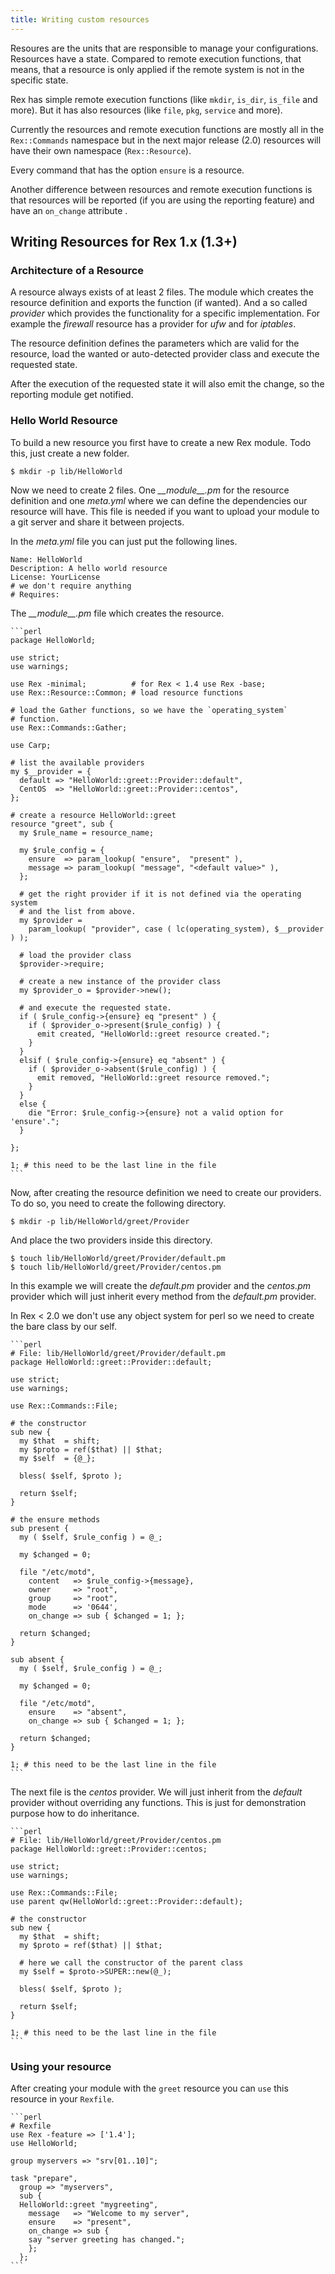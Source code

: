 ```yaml
---
title: Writing custom resources
---
```


Resoures are the units that are responsible to manage your configurations. 
Resources have a state. Compared to remote execution functions, that means, 
that a resource is only applied if the remote system is not in the specific
state.

Rex has simple remote execution functions (like `mkdir`, `is_dir`, `is_file`
and more). But it has also resources (like `file`, `pkg`, `service` and more).

Currently the resources and remote execution functions are mostly all in the
`Rex::Commands` namespace but in the next major release (2.0) resources will
have their own namespace (`Rex::Resource`).

Every command that has the option `ensure` is a resource.

Another difference between resources and remote execution functions is that
resources will be reported (if you are using the reporting feature) and have an
`on_change` attribute .


## Writing Resources for Rex 1.x (1.3+)

### Architecture of a Resource

A resource always exists of at least 2 files. The module which creates the
resource definition and exports the function (if wanted).
And a so called *provider* which provides the functionality for a specific
implementation. For example the *firewall* resource has a provider for *ufw* 
and for *iptables*.

The resource definition defines the parameters which are valid for the resource,
load the wanted or auto-detected provider class and execute the requested 
state.

After the execution of the requested state it will also emit the change, so the
reporting module get notified.

### Hello World Resource

To build a new resource you first have to create a new Rex module. Todo this,
just create a new folder.

    $ mkdir -p lib/HelloWorld

Now we need to create 2 files. One *\_\_module\_\_.pm* for the resource definition
and one *meta.yml* where we can define the dependencies our resource will have.
This file is needed if you want to upload your module to a git server and share
it between projects.

In the *meta.yml* file you can just put the following lines.

    Name: HelloWorld
    Description: A hello world resource
    License: YourLicense
    # we don't require anything
    # Requires:

The *\_\_module\_\_.pm* file which creates the resource.

    ```perl
    package HelloWorld;
    
    use strict;
    use warnings;
    
    use Rex -minimal;          # for Rex < 1.4 use Rex -base;
    use Rex::Resource::Common; # load resource functions
    
    # load the Gather functions, so we have the `operating_system`
    # function.
    use Rex::Commands::Gather;
    
    use Carp;
    
    # list the available providers
    my $__provider = {
      default => "HelloWorld::greet::Provider::default",
      CentOS  => "HelloWorld::greet::Provider::centos",
    };
    
    # create a resource HelloWorld::greet
    resource "greet", sub {
      my $rule_name = resource_name;
    
      my $rule_config = {
        ensure  => param_lookup( "ensure",  "present" ),
        message => param_lookup( "message", "<default value>" ),
      };
    
      # get the right provider if it is not defined via the operating system
      # and the list from above.
      my $provider =
        param_lookup( "provider", case ( lc(operating_system), $__provider ) );
    
      # load the provider class
      $provider->require;
    
      # create a new instance of the provider class
      my $provider_o = $provider->new();
    
      # and execute the requested state.
      if ( $rule_config->{ensure} eq "present" ) {
        if ( $provider_o->present($rule_config) ) {
          emit created, "HelloWorld::greet resource created.";
        }
      }
      elsif ( $rule_config->{ensure} eq "absent" ) {
        if ( $provider_o->absent($rule_config) ) {
          emit removed, "HelloWorld::greet resource removed.";
        }
      }
      else {
        die "Error: $rule_config->{ensure} not a valid option for 'ensure'.";
      }
    
    };
    
    1; # this need to be the last line in the file
    ```

Now, after creating the resource definition we need to create our providers.
To do so, you need to create the following directory.

    $ mkdir -p lib/HelloWorld/greet/Provider

And place the two providers inside this directory.

    $ touch lib/HelloWorld/greet/Provider/default.pm
    $ touch lib/HelloWorld/greet/Provider/centos.pm

In this example we will create the *default.pm* provider and the *centos.pm*
provider which will just inherit every method from the *default.pm* provider.

In Rex < 2.0 we don't use any object system for perl so we need to create the
bare class by our self.

    ```perl
    # File: lib/HelloWorld/greet/Provider/default.pm
    package HelloWorld::greet::Provider::default;
    
    use strict;
    use warnings;
    
    use Rex::Commands::File;
    
    # the constructor
    sub new {
      my $that  = shift;
      my $proto = ref($that) || $that;
      my $self  = {@_};
    
      bless( $self, $proto );
    
      return $self;
    }
    
    # the ensure methods
    sub present {
      my ( $self, $rule_config ) = @_;
    
      my $changed = 0;
    
      file "/etc/motd",
        content   => $rule_config->{message},
        owner     => "root",
        group     => "root",
        mode      => '0644',
        on_change => sub { $changed = 1; };
    
      return $changed;
    }
    
    sub absent {
      my ( $self, $rule_config ) = @_;
    
      my $changed = 0;
    
      file "/etc/motd",
        ensure    => "absent",
        on_change => sub { $changed = 1; };
    
      return $changed;
    }
    
    1; # this need to be the last line in the file
    ```

The next file is the *centos* provider. We will just inherit from the *default*
provider without overriding any functions. This is just for demonstration 
purpose how to do inheritance.

    ```perl
    # File: lib/HelloWorld/greet/Provider/centos.pm
    package HelloWorld::greet::Provider::centos;
    
    use strict;
    use warnings;
    
    use Rex::Commands::File;
    use parent qw(HelloWorld::greet::Provider::default);
    
    # the constructor
    sub new {
      my $that  = shift;
      my $proto = ref($that) || $that;
    
      # here we call the constructor of the parent class
      my $self = $proto->SUPER::new(@_);
    
      bless( $self, $proto );
    
      return $self;
    }
    
    1; # this need to be the last line in the file
    ```


### Using your resource

After creating your module with the `greet` resource you can `use` this 
resource in your `Rexfile`.

    ```perl
    # Rexfile
    use Rex -feature => ['1.4'];
    use HelloWorld;
    
    group myservers => "srv[01..10]";
    
    task "prepare",
      group => "myservers",
      sub {
      HelloWorld::greet "mygreeting",
        message   => "Welcome to my server",
        ensure    => "present",
        on_change => sub {
        say "server greeting has changed.";
        };
      };
    ```

